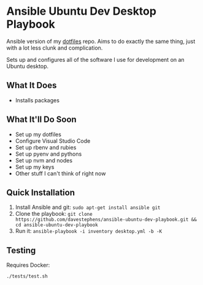 # Ansible Ubuntu Dev Desktop Playbook

Ansible version of my [dotfiles](https://github.com/davestephens/dotfiles) repo. Aims to do exactly the same thing, 
just with a lot less clunk and complication. 

Sets up and configures all of the software I use for development on an Ubuntu desktop.

## What It Does
- Installs packages

## What It'll Do Soon
- Set up my dotfiles
- Configure Visual Studio Code
- Set up rbenv and rubies
- Set up pyenv and pythons
- Set up nvm and nodes
- Set up my keys
- Other stuff I can't think of right now

## Quick Installation
1. Install Ansible and git: `sudo apt-get install ansible git`
2. Clone the playbook: `git clone https://github.com/davestephens/ansible-ubuntu-dev-playbook.git && cd ansible-ubuntu-dev-playbook`
3. Run it: `ansible-playbook -i inventory desktop.yml -b -K`

## Testing 
Requires Docker:

```
./tests/test.sh
```